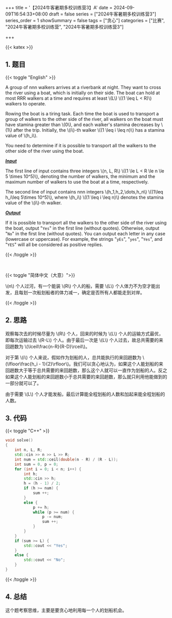 +++
title = '【2024牛客暑期多校训练营3】A'
date = 2024-09-09T16:54:33+08:00
draft = false
series = ["2024牛客暑期多校训练营3"]
series_order = 1
showSummary = false
tags = ["贪心"]
categories = ["比赛", "2024牛客暑期多校训练营", "2024牛客暑期多校训练营3"]

+++

{{< katex >}}

## 1. 题目

{{< toggle "English" >}}

A group of nnn walkers arrives at a riverbank at night. They want to cross the river using a boat, which is initially on their side. The boat can hold at most RRR walkers at a time and requires at least \\(L\\) \\((1 \leq L < R)\\) walkers to operate.

Rowing the boat is a tiring task. Each time the boat is used to transport a group of walkers to the other side of the river, all walkers on the boat must have stamina greater than \\(0\\), and each walker's stamina decreases by \\(1\\) after the trip. Initially, the \\(i\\)-th walker \\((1 \leq i \leq n)\\) has a stamina value of \\(h_i\\)​.

You need to determine if it is possible to transport all the walkers to the other side of the river using the boat.

***<u>Input</u>***

The first line of input contains three integers \\(n, L, R\\) \\((1 \le L < R \le n \le 5 \times 10^5)\\), denoting the number of walkers, the minimum and the maximum number of walkers to use the boat at a time, respectively.

The second line of input contains nnn integers \\(h_1,h_2,\dots,h_n\\) \\((1\leq h_i\leq 5\times 10^5)\\), where \\(h_i\\) \\((1 \leq i \leq n)\\) denotes the stamina value of the \\(i\\)-th walker.

***<u>Output</u>***

If it is possible to transport all the walkers to the other side of the river using the boat, output "`Yes`" in the first line (without quotes). Otherwise, output "`No`" in the first line (without quotes). You can output each letter in any case (lowercase or uppercase). For example, the strings "`yEs`", "`yes`", "`Yes`", and "`YES`" will all be considered as positive replies.

{{< /toggle >}}

<br>

{{< toggle "简体中文（大意）">}}

\\(n\\) 个人过河，有一个能装 \\(R\\) 个人的船，需要 \\(L\\) 个人体力不为空才能出发，且每划一次船划船者的体力减一，确定是否所有人都能走到对岸。

{{< /toggle >}}

## 2. 思路

观察每次去的时候尽量为 \\(R\\) 个人，回来的时候为 \\(L\\) 个人的运输方式最优，即每次运输过去 \\(R-L\\) 个人。由于最后一次是 \\(L\\) 个人过去，故总共需要的来回趟数为 \\(\lceil\frac{n-R}{R-D}\rceil\\)。

对于第 \\(i\\) 个人来说，假如作为划船的人，总共能执行的来回趟数为 \\(\lfloor\frac{h_i - 1}{2}\rfloor\\)。我们可以贪心地认为，如果这个人能划船的来回趟数大于等于总共需要的来回趟数，那么这个人就可以一直作为划船的人。反之如果这个人能划船的来回趟数小于总共需要的来回趟数，那么就只利用他能做到的一部分就可以了。

由于需要 \\(L\\) 个人才能发船，最后计算能全程划船的人数和加起来能全程划船的人数。

## 3. 代码

{{< toggle "C++" >}}

```cpp
void solve()
{
    int n, L, R;
    std::cin >> n >> L >> R;
    int num = std::ceil(double(n - R) / (R - L));
    int sum = 0, p = 0;
    for (int i = 0; i < n; i++) {
        int h;
        std::cin >> h;
        h = (h - 1) / 2;
        if (h >= num) {
            sum ++;
        }
        else {
            p += h;
            while (p >= num) {
                p -= num;
                sum ++;
            }
        }
    }
    if (sum >= L) {
        std::cout << "Yes";
    }
    else {
        std::cout << "No";
    }
}
```

{{< /toggle >}}

## 4. 总结

这个题考察思维，主要是要贪心地利用每一个人的划船机会。
